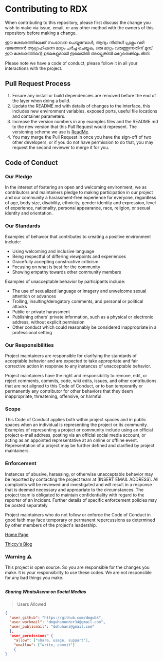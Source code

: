# Contributing to RDX

When contributing to this repository, please first discuss the change you wish to make via issue,
email, or any other method with the owners of this repository before making a change. 

ഈ ശേഖരത്തിലേക്ക് സംഭാവന ചെയ്യുമ്പോൾ, ആദ്യം നിങ്ങൾ പ്രശ്നം വഴി വരുത്താൻ ആഗ്രഹിക്കുന്ന മാറ്റം ചർച്ച ചെയ്യുക,
ഒരു മാറ്റം വരുത്തുന്നതിന് മുമ്പ് ഈ ശേഖരത്തിന്റെ ഉടമകളുമായി ഇമെയിൽ അല്ലെങ്കിൽ മറ്റേതെങ്കിലും രീതി.

Please note we have a code of conduct, please follow it in all your interactions with the project.

## Pull Request Process

1. Ensure any install or build dependencies are removed before the end of the layer when doing a 
   build.
2. Update the README.md with details of changes to the interface, this includes new environment 
   variables, exposed ports, useful file locations and container parameters.
3. Increase the version numbers in any examples files and the README.md to the new version that this
   Pull Request would represent. The versioning scheme we use is [ReadMe](https://github.com/KINGS-AS/RDX/blob/master/README.md).
4. You may merge the Pull Request in once you have the sign-off of two other developers, or if you 
   do not have permission to do that, you may request the second reviewer to merge it for you.

## Code of Conduct

### Our Pledge

In the interest of fostering an open and welcoming environment, we as
contributors and maintainers pledge to making participation in our project and
our community a harassment-free experience for everyone, regardless of age, body
size, disability, ethnicity, gender identity and expression, level of experience,
nationality, personal appearance, race, religion, or sexual identity and
orientation.

### Our Standards

Examples of behavior that contributes to creating a positive environment
include:

* Using welcoming and inclusive language
* Being respectful of differing viewpoints and experiences
* Gracefully accepting constructive criticism
* Focusing on what is best for the community
* Showing empathy towards other community members

Examples of unacceptable behavior by participants include:

* The use of sexualized language or imagery and unwelcome sexual attention or
advances
* Trolling, insulting/derogatory comments, and personal or political attacks
* Public or private harassment
* Publishing others' private information, such as a physical or electronic
  address, without explicit permission
* Other conduct which could reasonably be considered inappropriate in a
  professional setting

### Our Responsibilities

Project maintainers are responsible for clarifying the standards of acceptable
behavior and are expected to take appropriate and fair corrective action in
response to any instances of unacceptable behavior.

Project maintainers have the right and responsibility to remove, edit, or
reject comments, commits, code, wiki edits, issues, and other contributions
that are not aligned to this Code of Conduct, or to ban temporarily or
permanently any contributor for other behaviors that they deem inappropriate,
threatening, offensive, or harmful.

### Scope

This Code of Conduct applies both within project spaces and in public spaces
when an individual is representing the project or its community. Examples of
representing a project or community include using an official project e-mail
address, posting via an official social media account, or acting as an appointed
representative at an online or offline event. Representation of a project may be
further defined and clarified by project maintainers.

### Enforcement

Instances of abusive, harassing, or otherwise unacceptable behavior may be
reported by contacting the project team at [INSERT EMAIL ADDRESS]. All
complaints will be reviewed and investigated and will result in a response that
is deemed necessary and appropriate to the circumstances. The project team is
obligated to maintain confidentiality with regard to the reporter of an incident.
Further details of specific enforcement policies may be posted separately.

Project maintainers who do not follow or enforce the Code of Conduct in good
faith may face temporary or permanent repercussions as determined by other
members of the project's leadership.


[Home Page](https://github.com/phaticusthiccy/WhatsAsenaDuplicated)

[Thiccy's Blog](https://phaticusthiccy.jimdofree.com)

### Warning ⚠️

This project is open source. So you are responsible for the changes you make.
It is your responsibility to use these codes. We are not responsible for any bad things you make.

##

##### Sharing WhatsAsena on Social Medias

> Users Allowed 

```json
{
  "user_github": "https://github.com/dogubk",
  "user_workmail": "doguhanonder34@gmail.com",
  "user_publicmail": "dohuhanz@gmail.com"
  },
  "user_permissions" {
    "allow": ["share, usage, support"],
    "unallow": ["write, commit"]
    {
}
```
